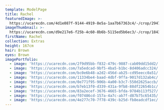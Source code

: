 ```yaml
---
template: ModelPage
title: Rachel
featuredImage: >-
  https://ucarecdn.com/4d1e087f-9144-4919-8e5a-1aa7b67363c4/-/crop/2947x1915/0,0/-/preview/
imageThumbnail: >-
  https://ucarecdn.com/d9e217e6-f25b-4c60-8b6b-5115ed5b6ec3/-/crop/1843x2752/66,0/-/preview/
firstName: Rachel
collection: Extras
height: 167cm
hair: Brown
eyes: Brown
imagePortfolio:
  - image: 'https://ucarecdn.com/2f9d95bb-f832-479c-9887-cab09dd15dd2/'
  - image: 'https://ucarecdn.com/7a5edcad-9bf5-4ba5-b1bc-8d406adcc324/'
  - image: 'https://ucarecdn.com/bc0e6b48-a2d2-456d-ab25-cd95eecc0a51/'
  - image: 'https://ucarecdn.com/11334be4-baad-4dbf-9ffa-9017d132ab4c/'
  - image: 'https://ucarecdn.com/0e771f95-906b-4a00-b3c7-550d2625accb/'
  - image: 'https://ucarecdn.com/b7eb13f0-d339-431a-9fb8-88df22654b1c/'
  - image: 'https://ucarecdn.com/83a2ecef-3676-4665-bfda-9784b113f527/'
  - image: 'https://ucarecdn.com/f07486cd-157a-4a7c-ab7f-d87b75c65435/'
  - image: 'https://ucarecdn.com/4e277c70-7f78-439c-b25d-fb8eadcdf1ec/'
---
```


